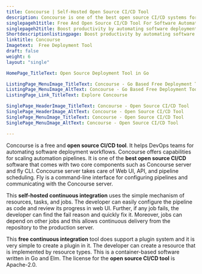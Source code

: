 ```yaml
---
title: Concourse | Self-Hosted Open Source CI/CD Tool
description: Concourse is one of the best open source CI/CD systems for automating software deployment processes. Easily configure pipelines and view progress in the web UI.
singlepageh1title: Free And Open Source CI/CD Tool For Software Automation
singlepageh2title: Boost productivity by automating software deployment workflows with an open source CI/CD system. Quickly configure pipeline and keep watching the progress.
Shortdescriptionlistingpage: Boost productivity by automating software deployment workflows with an open source CI/CD system. Quickly configure pipeline and keep watching the progress.
linktitle: Concourse
Imagetext:  Free Deployment Tool 
draft: false
weight: 6
layout: "single"

HomePage_TitleText: Open Source Deployment Tool in Go

ListingPage_MenuImage_TitleText: Concourse - Go Based Free Deployment Tool
ListingPage_MenuImage_AltText: Concourse - Go Based Free Deployment Tool
ListingPage_Link_TitleText: Explore Concourse

SinglePage_HeaderImage_TitleText: Concourse - Open Source CI/CD Tool
SinglePage_HeaderImage_AltText: Concourse - Open Source CI/CD Tool
SinglePage_MenuImage_TitleText: Concourse - Open Source CI/CD Tool
SinglePage_MenuImage_AltText: Concourse - Open Source CI/CD Tool

---
```


Concourse is a free and **open source CI/CD tool**. It helps DevOps teams for automating software deployment workflows. Concourse offers capabilities for scaling automation pipelines. It is one of the **best open source CI/CD** software that comes with two core components such as Concourse server and fly CLI. Concourse server takes care of Web UI, API, and pipeline scheduling. Fly is a command-line interface for configuring pipelines and communicating with the Concourse server.

This **self-hosted continuous integration** uses the simple mechanism of resources, tasks, and jobs. The developer can easily configure the pipeline as code and review its progress in web UI. Further, if any job fails, the developer can find the fail reason and quickly fix it. Moreover, jobs can depend on other jobs and this allows continuous delivery from the repository to the production server.

This **free continuous integration** tool does support a plugin system and it is very simple to create a plugin in it. The developer can create a resource that is implemented by resource types. This is a container-based software written in Go and Elm. The license for the **open source CI/CD tool** is Apache-2.0.